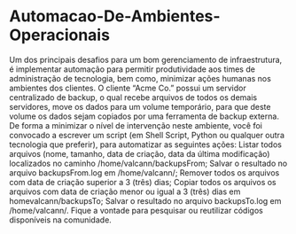 # Automacao-De-Ambientes-Operacionais

Um dos principais desafios para um bom gerenciamento de infraestrutura, é implementar
automação para permitir produtividade aos times de administração de tecnologia, bem como,
minimizar ações humanas nos ambientes dos clientes.
O cliente “Acme Co.” possui um servidor centralizado de backup, o qual recebe arquivos de todos
os demais servidores, move os dados para um volume temporário, para que deste volume os dados
sejam copiados por uma ferramenta de backup externa.
De forma a minimizar o nível de intervenção neste ambiente, você foi convocado a escrever um
script (em Shell Script, Python ou qualquer outra tecnologia que preferir), para automatizar as
seguintes ações:
Listar todos arquivos (nome, tamanho, data de criação, data da última modificação) localizados no
caminho /home/valcann/backupsFrom;
Salvar o resultado no arquivo backupsFrom.log em /home/valcann/;
Remover todos os arquivos com data de criação superior a 3 (três) dias;
Copiar todos os arquivos os arquivos com data de criação menor ou igual a 3 (três) dias em
homevalcann/backupsTo;
Salvar o resultado no arquivo backupsTo.log em /home/valcann/.
Fique a vontade para pesquisar ou reutilizar códigos disponíveis na comunidade.
